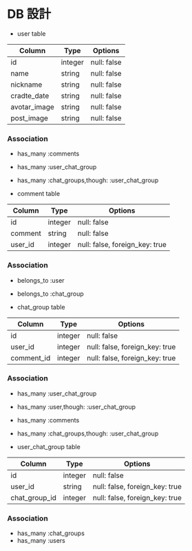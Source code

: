 # DB  設計

- user table

|Column|Type|Options|
|------|----|-------|
|id|integer|null: false|
|name|string|null: false|
|nickname|string|null: false|
|cradte_date|string|null: false|
|avotar_image|string|null: false|
|post_image|string|null: false|

### Association
- has_many :comments
- has_many :user_chat_group
- has_many :chat_groups,though: :user_chat_group

- comment table

|Column|Type|Options|
|------|----|-------|
|id|integer|null: false|
|comment|string|null: false|
|user_id|integer|null: false, foreign_key: true|

### Association
- belongs_to :user
- belongs_to :chat_group



- chat_group table

|Column|Type|Options|
|------|----|-------|
|id|integer|null: false|
|user_id|integer|null: false, foreign_key: true|
|comment_id|integer|null: false, foreign_key: true|

### Association
- has_many :user_chat_group
- has_many :user,though: :user_chat_group
- has_many :comments
- has_many :chat_groups,though: :user_chat_group


- user_chat_group table

|Column|Type|Options|
|------|----|-------|
|id|integer|null: false|
|user_id|string|null: false, foreign_key: true|
|chat_group_id|integer|null: false, foreign_key: true|


### Association
- has_many :chat_groups
- has_many :users





